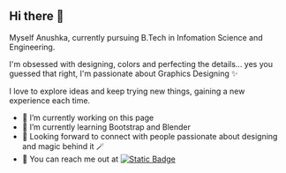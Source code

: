 ## Hi there 👋

Myself Anushka, currently pursuing B.Tech in Infomation Science and Engineering.

I'm obsessed with designing, colors and perfecting the details... yes you guessed that right, I'm passionate about Graphics Designing ✨

I love to explore ideas and keep trying new things, gaining a new experience each time. 

- 🔭 I’m currently working on this page
- 🌱 I’m currently learning Bootstrap and Blender
- 👀 Looking forward to connect with people passionate about designing and magic behind it 🪄
- 🔗 You can reach me out at <a href="https://www.linkedin.com/in/anushka-bhakare">
  <img alt="Static Badge" src="https://img.shields.io/badge/LinkedIn-blue?logo=LinkedIn&logoColor=Blue">
  </a>
